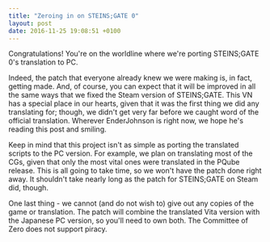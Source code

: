 ```yaml
---
title: "Zeroing in on STEINS;GATE 0"
layout: post
date: 2016-11-25 19:08:51 +0100
---
```


Congratulations! You're on the worldline where we're porting STEINS;GATE 0's translation to PC.

Indeed, the patch that everyone already knew we were making is, in fact, getting made. And, of course, you can expect that it will be improved in all the same ways that we fixed the Steam version of STEINS;GATE. This VN has a special place in our hearts, given that it was the first thing we did any translating for; though, we didn't get very far before we caught word of the official translation. Wherever EnderJohnson is right now, we hope he's reading this post and smiling.

Keep in mind that this project isn't as simple as porting the translated scripts to the PC version. For example, we plan on translating most of the CGs, given that only the most vital ones were translated in the PQube release. This is all going to take time, so we won't have the patch done right away. It shouldn't take nearly long as the patch for STEINS;GATE on Steam did, though.

One last thing - we cannot (and do not wish to) give out any copies of the game or translation. The patch will combine the translated Vita version with the Japanese PC version, so you'll need to own both. The Committee of Zero does not support piracy.